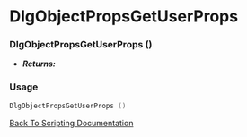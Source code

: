 # DlgObjectPropsGetUserProps 

### DlgObjectPropsGetUserProps ()
- ***Returns:*** 

### Usage

```Lua
DlgObjectPropsGetUserProps ()
```


[Back To Scripting Documentation](../README.md)
